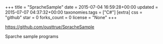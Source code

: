 +++
title = "SpracheSample"
date = 2015-07-04 16:59:28+00:00
updated = 2015-07-07 04:37:32+00:00
taxonomies.tags = ["C#"]
[extra]
css = "github"
star = 0
forks_count = 0
license = "None"
+++

<https://github.com/ousttrue/SpracheSample>

Sparche sample programs
